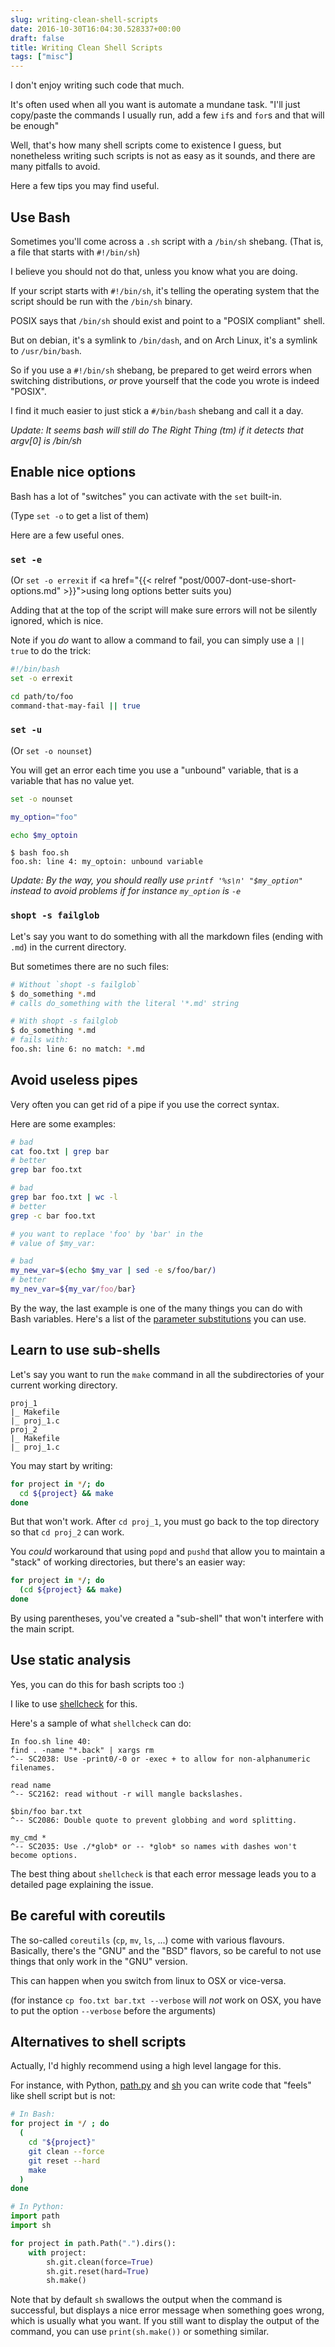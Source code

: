 ```yaml
---
slug: writing-clean-shell-scripts
date: 2016-10-30T16:04:30.528337+00:00
draft: false
title: Writing Clean Shell Scripts
tags: ["misc"]
---
```


I don't enjoy writing such code that much.

It's often used when all you want is automate a mundane task.
"I'll just copy/paste the commands I usually run, add a few `if`s and `for`s
and that will be enough"

Well, that's how many shell scripts come to existence I guess, but nonetheless
writing such scripts is not as easy as it sounds, and there are many pitfalls to avoid.

Here a few tips you may find useful.

<!--more-->

## Use Bash

Sometimes you'll come across a `.sh` script with a `/bin/sh` shebang.
(That is, a file that starts with `#!/bin/sh`)

I believe you should not do that, unless you know what you are doing.

If your script starts with `#!/bin/sh`, it's telling the operating system
that the script should be run with the `/bin/sh` binary.

POSIX says that `/bin/sh` should exist and point to a "POSIX compliant" shell.

But on debian, it's a symlink to `/bin/dash`, and on Arch Linux, it's a symlink
to `/usr/bin/bash`.

So if you use a `#!/bin/sh` shebang, be prepared to get weird errors when
switching distributions, _or_ prove yourself that the code you wrote is indeed "POSIX".

I find it much easier to just stick a `#/bin/bash` shebang and call it a
day.

_Update: It seems bash will still do The Right Thing (tm) if it detects
that argv[0] is /bin/sh_


## Enable nice options

Bash has a lot of "switches" you can activate with the `set` built-in.

(Type `set -o` to get a list of them)

Here are a few useful ones.

### `set -e`

(Or `set -o errexit` if <a href="{{< relref "post/0007-dont-use-short-options.md" >}}">using long options</a>
better suits you)

Adding that at the top of the script will make sure errors will not be silently
ignored, which is nice.

Note if you _do_ want to allow a command to fail, you can simply use a `|| true`
to do the trick:

```bash
#!/bin/bash
set -o errexit

cd path/to/foo
command-that-may-fail || true
```

###  `set -u`

(Or `set -o nounset`)

You will get an error each time you use a "unbound" variable, that is a
variable that has no value yet.

```bash
set -o nounset

my_option="foo"

echo $my_optoin
```

```console
$ bash foo.sh
foo.sh: line 4: my_optoin: unbound variable
```

_Update: By the way, you should really use `printf '%s\n' "$my_option"`
instead to avoid problems if for instance `my_option` is `-e`_


### `shopt -s failglob`

Let's say you want to do something with all the markdown files (ending with
`.md`) in the current directory.

But sometimes there are no such files:

```bash
# Without `shopt -s failglob`
$ do_something *.md
# calls do_something with the literal '*.md' string

# With shopt -s failglob
$ do_something *.md
# fails with:
foo.sh: line 6: no match: *.md
```

## Avoid useless pipes

Very often you can get rid of a pipe if you use the correct syntax.

Here are some examples:

```bash
# bad
cat foo.txt | grep bar
# better
grep bar foo.txt

# bad
grep bar foo.txt | wc -l
# better
grep -c bar foo.txt

# you want to replace 'foo' by 'bar' in the
# value of $my_var:

# bad
my_new_var=$(echo $my_var | sed -e s/foo/bar/)
# better
my_nev_var=${my_var/foo/bar}
```

By the way, the last example is one of the many things you can do with Bash
variables. Here's a list of the
[parameter substitutions](http://www.tldp.org/LDP/abs/html/parameter-substitution.html)
you can use.

## Learn to use sub-shells

Let's say you want to run the `make` command in all the subdirectories of your
current working directory.

```text
proj_1
|_ Makefile
|_ proj_1.c
proj_2
|_ Makefile
|_ proj_1.c
```

You may start by writing:

```bash
for project in */; do
  cd ${project} && make
done
```

But that won't work. After `cd proj_1`, you must go back to the top directory
so that `cd proj_2` can work.

You *could* workaround that using `popd` and `pushd` that allow you to maintain
a "stack" of working directories, but there's an easier way:

```bash
for project in */; do
  (cd ${project} && make)
done
```

By using parentheses, you've created a "sub-shell" that won't interfere with the
main script.

## Use static analysis

Yes, you can do this for bash scripts too :)

I like to use [shellcheck](https://www.shellcheck.net/) for this.

Here's a sample of what `shellcheck` can do:

```text
In foo.sh line 40:
find . -name "*.back" | xargs rm
^-- SC2038: Use -print0/-0 or -exec + to allow for non-alphanumeric filenames.

read name
^-- SC2162: read without -r will mangle backslashes.

$bin/foo bar.txt
^-- SC2086: Double quote to prevent globbing and word splitting.

my_cmd *
^-- SC2035: Use ./*glob* or -- *glob* so names with dashes won't become options.
```

The best thing about `shellcheck` is that each error message leads you to a
detailed page explaining the issue.


## Be careful with coreutils

The so-called `coreutils` (`cp`, `mv`, `ls`, ...) come with various flavours.
Basically, there's the "GNU" and the "BSD" flavors, so be careful to not use
things that only work in the "GNU" version.

This can happen when you switch from linux to OSX or vice-versa.

(for instance `cp foo.txt bar.txt --verbose` will _not_ work on OSX, you have
to put the option `--verbose` before the arguments)


## Alternatives to shell scripts

Actually, I'd highly recommend using a high level langage for this.

For instance, with Python, [path.py](https://pypi.python.org/pypi/path.py) and
[sh](https://amoffat.github.io/sh/) you can write
code that "feels" like shell script but is not:

```bash
# In Bash:
for project in */ ; do
  (
    cd "${project}"
    git clean --force
    git reset --hard
    make
  )
done
```

```python
# In Python:
import path
import sh

for project in path.Path(".").dirs():
    with project:
        sh.git.clean(force=True)
        sh.git.reset(hard=True)
        sh.make()
```

Note that by default `sh` swallows the output when the command is successful,
but displays a nice error message when something goes wrong, which is usually
what you want. If you still want to display the output of the command, you can
use `print(sh.make())` or something similar.
